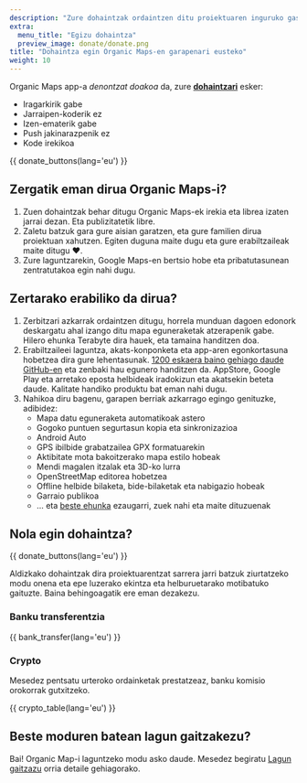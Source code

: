 ```yaml
---
description: "Zure dohaintzak ordaintzen ditu proiektuaren inguruko gastu guztiak eta Organic Maps hobetzen bultzatzen gaitu."
extra:
  menu_title: "Egizu dohaintza"
  preview_image: donate/donate.png
title: "Dohaintza egin Organic Maps-en garapenari eusteko"
weight: 10
---
```


Organic Maps app-a _denontzat doakoa_ da, zure **[dohaintzari][stripe]**
esker:

- Iragarkirik gabe
- Jarraipen-koderik ez
- Izen-ematerik gabe
- Push jakinarazpenik ez
- Kode irekikoa

{{ donate_buttons(lang='eu') }}

## Zergatik eman dirua Organic Maps-i?

1. Zuen dohaintzak behar ditugu Organic Maps-ek irekia eta librea izaten
   jarrai dezan. Eta publizitatetik libre.
2. Zaletu batzuk gara gure aisian garatzen, eta gure familien dirua
   proiektuan xahutzen. Egiten duguna maite dugu eta gure erabiltzaileak
   maite ditugu ❤️.
3. Zure laguntzarekin, Google Maps-en bertsio hobe eta pribatutasunean
   zentratutakoa egin nahi dugu.

## Zertarako erabiliko da dirua?

1. Zerbitzari azkarrak ordaintzen ditugu, horrela munduan dagoen edonork
   deskargatu ahal izango ditu mapa eguneraketak atzerapenik gabe. Hilero
   ehunka Terabyte dira hauek, eta tamaina handitzen doa.
2. Erabiltzaileei laguntza, akats-konponketa eta app-aren egonkortasuna
   hobetzea dira gure lehentasunak. [1200 eskaera baino gehiago daude
   GitHub-en][github issues] eta zenbaki hau egunero handitzen da.
   AppStore, Google Play eta arretako eposta helbideak iradokizun eta
   akatsekin beteta daude. Kalitate handiko produktu bat eman nahi dugu.
3. Nahikoa diru bagenu, garapen berriak azkarrago egingo genituzke,
   adibidez:
   - Mapa datu eguneraketa automatikoak astero
   - Gogoko puntuen segurtasun kopia eta sinkronizazioa
   - Android Auto
   - GPS ibilbide grabatzailea GPX formatuarekin
   - Aktibitate mota bakoitzerako mapa estilo hobeak
   - Mendi magalen itzalak eta 3D-ko lurra
   - OpenStreetMap editorea hobetzea
   - Offline helbide bilaketa, bide-bilaketak eta nabigazio hobeak
   - Garraio publikoa
   - … eta [beste ehunka][github issues] ezaugarri, zuek nahi eta maite
     dituzuenak

## Nola egin dohaintza?

{{ donate_buttons(lang='eu') }}

Aldizkako dohaintzak dira proiektuarentzat sarrera jarri batzuk ziurtatzeko
modu onena eta epe luzerako ekintza eta helburuetarako motibatuko
gaituzte. Baina behingoagatik ere eman dezakezu.

### Banku transferentzia

{{ bank_transfer(lang='eu') }}

### Crypto

Mesedez pentsatu urteroko ordainketak prestatzeaz, banku komisio orokorrak
gutxitzeko.

{{ crypto_table(lang='eu') }}

## Beste moduren batean lagun gaitzakezu?

Bai! Organic Map-i laguntzeko modu asko daude. Mesedez begiratu [Lagun
gaitzazu](@/support-us/index.eu.md) orria detaile gehiagorako.

[stripe]: https://donate.organicmaps.app/ "Stripe bidezko dohaintzak"
[github issues]: https://github.com/organicmaps/organicmaps/issues "GitHub-eko arazoak"
